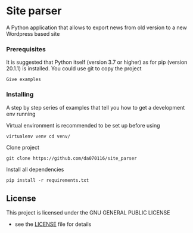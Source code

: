 # Site parser
A Python application that allows to export news from old version to a new 
Wordpress based site 


### Prerequisites

It is suggested that Python itself (version 3.7 or higher)
as for pip (version 20.1.1) is installed. 
You could use git to copy the project  

```
Give examples
```

### Installing

A step by step series of examples that tell you how to get a development 
env running

Virtual environment is recommended to be set up before using
```
virtualenv venv cd venv/
```
Clone project

```
git clone https://github.com/da070116/site_parser
```

Install all dependencies
```commandline
pip install -r requirements.txt 
```


## License

This project is licensed under the GNU GENERAL PUBLIC LICENSE
 - see the [LICENSE](LICENSE) file for details


